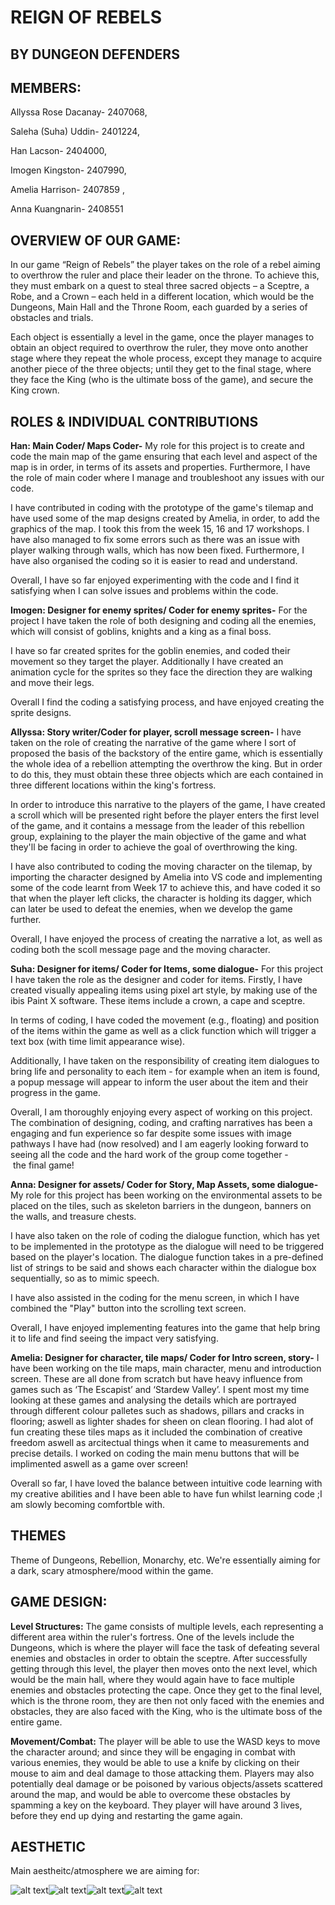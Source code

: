 # REIGN OF REBELS

## BY DUNGEON DEFENDERS
## MEMBERS: 
Allyssa Rose Dacanay- 2407068, 

Saleha (Suha) Uddin- 2401224, 

Han Lacson- 2404000, 

Imogen Kingston- 2407990, 

Amelia Harrison- 2407859 ,

Anna Kuangnarin- 2408551

## OVERVIEW OF OUR GAME: 
 In our game “Reign of Rebels” the player takes on the role of a rebel aiming to overthrow the ruler and place their leader on the throne. To achieve this, they must embark on a quest to steal three sacred objects – a Sceptre, a Robe, and a Crown – each held in a different location, which would be the Dungeons, Main Hall and the Throne Room, each guarded by a series of obstacles and trials. 

Each object is essentially a level in the game, once the player manages to obtain an object required to overthrow the ruler, they move onto another stage where they repeat the whole process, except they manage to acquire another piece of the three objects; until they get to the final stage, where they face the King (who is the ultimate boss of the game), and secure the King crown.

## ROLES & INDIVIDUAL CONTRIBUTIONS
**Han: Main Coder/ Maps Coder-**
My role for this project is to create and code the main map of the game ensuring that each level and aspect of the map is in order, in terms of its assets and properties. Furthermore, I have the role of main coder where I manage and troubleshoot any issues with our code.

I have contributed in coding with the prototype of the game's tilemap and have used some of the map designs created by Amelia, in order, to add the graphics of the map. I took this from the week 15, 16 and 17 workshops. I have also managed to fix some errors such as there was an issue with player walking through walls, which has now been fixed. Furthermore, I have also organised the coding so it is easier to read and understand. 

Overall, I have so far enjoyed experimenting with the code and I find it satisfying when I can solve issues and problems within the code. 

**Imogen: Designer for enemy sprites/ Coder for enemy sprites-** 
For the project I have taken the role of both designing and coding all the enemies, which will consist of goblins, knights and a king as a final boss.

I have so far created sprites for the goblin enemies, and coded their movement so they target the player. Additionally I have created an animation cycle for the sprites so they face the direction they are walking and move their legs.

Overall I find the coding a satisfying process, and have enjoyed creating the sprite designs.

**Allyssa: Story writer/Coder for player, scroll message screen-**
I have taken on the role of creating the narrative of the game where I sort of proposed the basis of the backstory of the entire game, which is essentially the whole idea of a rebellion attempting the overthrow the king. But in order to do this, they must obtain these three objects which are each contained in three different locations within the king's fortress. 

In order to introduce this narrative to the players of the game, I have created a scroll which will be presented right before the player enters the first level of the game, and it contains a message from the leader of this rebellion group, explaining to the player the main objective of the game and what they'll be facing in order to achieve the goal of overthrowing the king. 

I have also contributed to coding the moving character on the tilemap, by importing the character designed by Amelia into VS code and implementing some of the code learnt from Week 17 to achieve this, and have coded it so that when the player left clicks, the character is holding its dagger, which can later be used to defeat the enemies, when we develop the game further.

Overall, I have enjoyed the process of creating the narrative a lot, as well as coding both the scoll message page and the moving character.

**Suha: Designer for items/ Coder for Items, some dialogue-**
For this project I have taken the role as the designer and coder for items.  Firstly, I have created visually appealing items using pixel art style, by making use of the ibis Paint X software. These items include a crown, a cape and sceptre. 

In terms of coding, I have coded the movement (e.g., floating) and position of the items within the game as well as a click function which will trigger a text box (with time limit appearance wise).

Additionally, I have taken on the responsibility of creating item dialogues to bring life and personality to each item - for example when an item is found, a popup message will appear to inform the user about the item and their progress in the game. 

Overall, I am thoroughly enjoying every aspect of working on this project. The combination of designing, coding, and crafting narratives has been a engaging and fun experience so far despite some issues with image pathways I have had (now resolved) and I am eagerly looking forward to seeing all the code and the hard work of the group come together - the final game!

**Anna: Designer for assets/ Coder for Story, Map Assets, some dialogue-**
My role for this project has been working on the environmental assets to be placed on the tiles, such as skeleton barriers in the dungeon, banners on the walls, and treasure chests. 

I have also taken on the role of coding the dialogue function, which has yet to be implemented in the prototype as the dialogue will need to be triggered based on the player's location. The dialogue function takes in a pre-defined list of strings to be said and shows each character within the dialogue box sequentially, so as to mimic speech. 

I have also assisted in the coding for the menu screen, in which I have combined the "Play" button into the scrolling text screen.

Overall, I have enjoyed implementing features into the game that help bring it to life and find seeing the impact very satisfying.

**Amelia: Designer for character, tile maps/ Coder for Intro screen, story-**
I have been working on the tile maps, main character, menu and introduction screen. These are all done from scratch but have heavy influence from games such as ‘The Escapist’ and ‘Stardew Valley’. I spent most my time looking at these games and analysing the details which are portrayed through different colour palletes such as shadows, pillars and cracks in flooring; aswell as lighter shades for sheen on clean flooring. I had alot of fun creating these tiles maps as it included the combination of creative freedom aswell as arcitectual things when it came to measurements and precise details. I worked on coding the main menu buttons that will be implimented aswell as a game over screen!

Overall so far, I have loved the balance between intuitive code learning with my creative abilities and I have been able to have fun whilst learning code ;I am slowly becoming comfortble with.

## THEMES
Theme of Dungeons, Rebellion, Monarchy, etc. We're essentially aiming for a dark, scary atmosphere/mood within the game. 

## GAME DESIGN: 
**Level Structures:** The game consists of multiple levels, each representing a different area within the ruler's fortress. One of the levels include the Dungeons, which is where the player will face the task of defeating several enemies and obstacles in order to obtain the sceptre. After successfully getting through this level, the player then moves onto the next level, which would be the main hall, where they would again have to face multiple enemies and obstacles protecting the cape. Once they get to the final level, which is the throne room, they are then not only faced with the enemies and obstacles, they are also faced with the King, who is the ultimate boss of the entire game. 

**Movement/Combat:** The player will be able to use the WASD keys to move the character around; and since they will be engaging in combat with various enemies, they would be able to use a knife by clicking on their mouse to aim and deal damage to those attacking them. Players may also potentially deal damage or be poisoned by various objects/assets scattered around the map, and would be able to overcome these obstacles by spamming a key on the keyboard. They player will have around 3 lives, before they end up dying and restarting the game again. 

## AESTHETIC
Main aestheitc/atmosphere we are aiming for: 

![alt text](6f6aba4c807b10ab27570b107770467f.jpg)![alt text](7645480e38e89d7ac0f628dd58a90df2.jpg)![alt text](c4b7c016e4fd3f1addbb42f500652b15.jpg)![alt text](663095e4edd081ec75a959e4155a0d35.jpg) 
